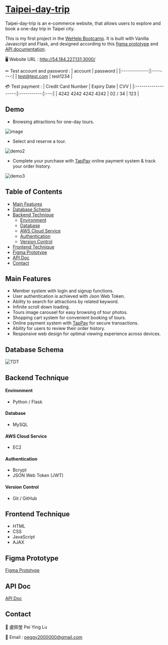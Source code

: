 # [Taipei-day-trip](http://54.184.227.131:3000/)
Taipei-day-trip is an e-commerce website, that allows users to explore and book a one-day trip in Taipei city.

This is my first project in the [WeHelp Bootcamp](https://wehelp.tw/). It is built with Vanilla Javascript and Flask, and designed according to this [figma prototype](https://www.figma.com/file/MZkYBH31H5gyLoZoZq116j) and [API documentation](https://app.swaggerhub.com/apis-docs/padax/taipei-day-trip/1.1.0).


🖥️ Website URL : http://54.184.227.131:3000/

✏ Test account and password :
|    account    | password |
|:-------------:|:--------:|
| test@test.com | test1234 |

💳 Test payment :
| Credit Card Number  | Expiry Date | CVV |
|:-------------------:|:-----------:|:---:|
| 4242 4242 4242 4242 |    02 / 34    | 123 |

## Demo
* Browsing attractions for one-day tours.

![image](demo/demo1.gif) </br>

* Select and reserve a tour.

![demo2](https://user-images.githubusercontent.com/111441731/224050994-5b6751a8-1239-4904-a12d-a5d8526c4eb0.gif)

* Complete your purchase with [TapPay](https://www.tappaysdk.com/) online payment system & track your order history.

![demo3](https://user-images.githubusercontent.com/111441731/224048224-88571e0a-c762-41c4-8661-e5f6e4433c6a.gif)


## Table of Contents 
- [Main Features](#main-features)
- [Database Schema](#database-schema)
- [Backend Technique](#backend-technique)
    - [Environment](#environment)
    - [Database](#database)
    - [AWS Cloud Service](#aws-cloud-service)
    - [Authentication](#authentication)
    - [Version Control](#version-control)
- [Frontend Technique](#frontend-technique)
- [Figma Prototype](#figma-prototype)
- [API Doc](#api-doc)
- [Contact](#contact)

## Main Features
* Member system with login and signup functions.
* User authentication is achieved with Json Web Token.
* Ability to search for attractions by related keyword.
* Infinite scroll down loading.
* Tours image carousel for easy browsing of tour photos.
* Shopping cart system for convenient booking of tours.
* Online payment system with [TapPay](https://www.tappaysdk.com/) for secure transactions.
* Ability for users to review their order history.
* Responsive web design for optimal viewing experience across devices.

## Database Schema
![TDT](https://user-images.githubusercontent.com/111441731/224279352-a525a4ed-8514-4927-a992-cfa031cf4e5a.png)


## Backend Technique

#### Environment
* Python / Flask

#### Database
* MySQL

#### AWS Cloud Service
* EC2

#### Authentication
* Bcrypt
* JSON Web Token (JWT)

#### Version Control
* Git / GitHub

## Frontend Technique
* HTML
* CSS
* JavaScript
* AJAX

## Figma Prototype
[Figma Prototype](https://www.figma.com/file/MZkYBH31H5gyLoZoZq116j)

## API Doc
[API Doc](https://app.swaggerhub.com/apis-docs/padax/taipei-day-trip/1.1.0)

## Contact
🍭 盧佩瑩 Pei Ying Lu

📧 Email : peggy2000000@gmail.com
